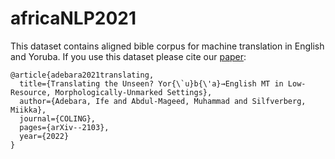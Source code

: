 # africaNLP2021

This dataset contains aligned bible corpus for machine translation in English and Yoruba. If you use this dataset please cite our [paper](https://arxiv.org/pdf/2103.04225.pdf):

```
@article{adebara2021translating,
  title={Translating the Unseen? Yor{\`u}b{\'a}→English MT in Low-Resource, Morphologically-Unmarked Settings},
  author={Adebara, Ife and Abdul-Mageed, Muhammad and Silfverberg, Miikka},
  journal={COLING},
  pages={arXiv--2103},
  year={2022}
}
```
